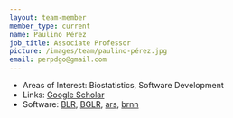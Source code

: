 ```yaml
---
layout: team-member
member_type: current
name: Paulino Pérez
job_title: Associate Professor
picture: /images/team/paulino-pérez.jpg
email: perpdgo@gmail.com
---
```


- Areas of Interest: Biostatistics, Software Development
- Links: [Google Scholar](https://scholar.google.com/citations?user=6FoMrm4AAAAJ)
- Software: [BLR](https://cran.r-project.org/package=BLR), [BGLR](https://www.genetics.org/content/198/2/483), [ars](https://cran.r-project.org/package=ars), [brnn](https://cran.r-project.org/package=brnn)

